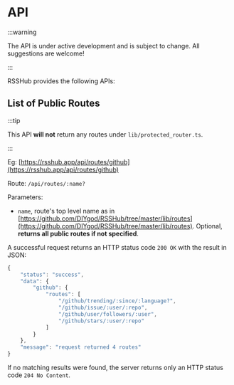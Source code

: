 # API

:::warning

The API is under active development and is subject to change. All suggestions are welcome!

:::

RSSHub provides the following APIs:

## List of Public Routes

:::tip

This API **will not** return any routes under `lib/protected_router.ts`.

:::

Eg: [https://rsshub.app/api/routes/github](https://rsshub.app/api/routes/github)

Route: `/api/routes/:name?`

Parameters:

-   `name`, route's top level name as in [https://github.com/DIYgod/RSSHub/tree/master/lib/routes](https://github.com/DIYgod/RSSHub/tree/master/lib/routes). Optional, **returns all public routes if not specified**.

A successful request returns an HTTP status code `200 OK` with the result in JSON:

```js
{
    "status": "success",
    "data": {
        "github": {
            "routes": [
                "/github/trending/:since/:language?",
                "/github/issue/:user/:repo",
                "/github/user/followers/:user",
                "/github/stars/:user/:repo"
            ]
        }
    },
    "message": "request returned 4 routes"
}
```

If no matching results were found, the server returns only an HTTP status code `204 No Content`.
